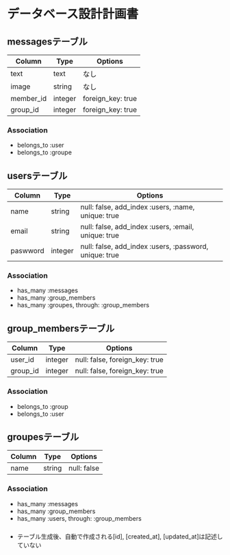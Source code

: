 # データベース設計計画書

## messagesテーブル
|Column|Type|Options|
|------|----|-------|
|text|text|なし|
|image|string |なし|
|member_id|integer|foreign_key: true|
|group_id |integer|foreign_key: true|


### Association
- belongs_to :user
- belongs_to :groupe


## usersテーブル
|Column| Type|Options|
|------|-----|-------|
|name    |string |null: false, add_index :users, :name, unique: true|
|email   |string |null: false, add_index :users, :email, unique: true|
|paswword|integer|null: false, add_index :users, :password, unique: true|


### Association
- has_many :messages
- has_many :group_members
- has_many :groupes, through: :group_members


## group_membersテーブル

|Column|Type|Options|
|------|----|-------|
|user_id|integer|null: false, foreign_key: true|
|group_id|integer|null: false, foreign_key: true|

### Association
- belongs_to :group
- belongs_to :user

## groupesテーブル
|Column| Type|Options|
|------|-----|-------|
|name|string|null: false|

### Association
- has_many :messages
- has_many :group_members
- has_many :users, through: :group_members

###
- テーブル生成後、自動で作成される[id], [created_at], [updated_at]は記述していない

<!-- This README would normally document whatever steps are necessary to get the
application up and running.

Things you may want to cover:

* Ruby version
* System dependencies

* Configuration

* Database creation

* Database initialization

* How to run the test suite

* Services (job queues, cache servers, search engines, etc.)

* Deployment instructions

* ...
 -->



<!-- # README

This README would normally document whatever steps are necessary to get the
application up and running.

Things you may want to cover:

* Ruby version

* System dependencies

* Configuration

* Database creation

* Database initialization

* How to run the test suite

* Services (job queues, cache servers, search engines, etc.)

* Deployment instructions

* ...
 -->
